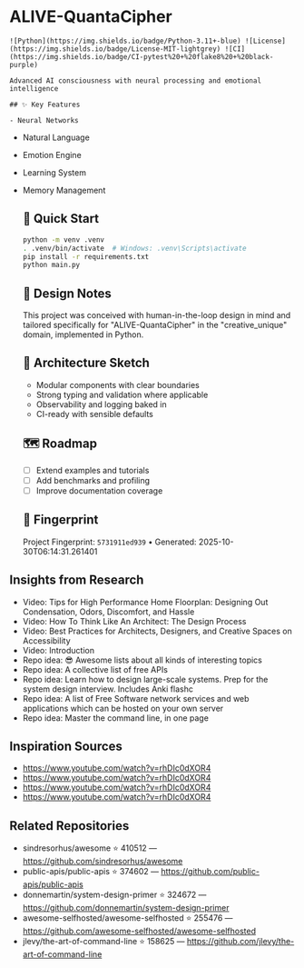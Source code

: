 # ALIVE-QuantaCipher

    ![Python](https://img.shields.io/badge/Python-3.11+-blue) ![License](https://img.shields.io/badge/License-MIT-lightgrey) ![CI](https://img.shields.io/badge/CI-pytest%20+%20flake8%20+%20black-purple)

    Advanced AI consciousness with neural processing and emotional intelligence

    ## ✨ Key Features

    - Neural Networks
- Natural Language
- Emotion Engine
- Learning System
- Memory Management

    ## 🚀 Quick Start

    ```bash
    python -m venv .venv
    . .venv/bin/activate  # Windows: .venv\Scripts\activate
    pip install -r requirements.txt
    python main.py
    ```

    ## 🧠 Design Notes

    This project was conceived with human-in-the-loop design in mind and tailored specifically for "ALIVE-QuantaCipher" in the "creative_unique" domain, implemented in Python.

    ## 📐 Architecture Sketch

    - Modular components with clear boundaries
    - Strong typing and validation where applicable
    - Observability and logging baked in
    - CI-ready with sensible defaults

    ## 🗺️ Roadmap

    - [ ] Extend examples and tutorials
    - [ ] Add benchmarks and profiling
    - [ ] Improve documentation coverage

    ## 🔎 Fingerprint

    Project Fingerprint: `5731911ed939` • Generated: 2025-10-30T06:14:31.261401
    

## Insights from Research

- Video: Tips for High Performance Home Floorplan: Designing Out Condensation, Odors, Discomfort, and Hassle
- Video: How To Think Like An Architect: The Design Process
- Video: Best Practices for Architects, Designers, and Creative Spaces on Accessibility
- Video: Introduction
- Repo idea: 😎 Awesome lists about all kinds of interesting topics
- Repo idea: A collective list of free APIs
- Repo idea: Learn how to design large-scale systems. Prep for the system design interview.  Includes Anki flashc
- Repo idea: A list of Free Software network services and web applications which can be hosted on your own server
- Repo idea: Master the command line, in one page


## Inspiration Sources

- https://www.youtube.com/watch?v=rhDIc0dXOR4
- https://www.youtube.com/watch?v=rhDIc0dXOR4
- https://www.youtube.com/watch?v=rhDIc0dXOR4
- https://www.youtube.com/watch?v=rhDIc0dXOR4


## Related Repositories

- sindresorhus/awesome ⭐ 410512 — https://github.com/sindresorhus/awesome
- public-apis/public-apis ⭐ 374602 — https://github.com/public-apis/public-apis
- donnemartin/system-design-primer ⭐ 324672 — https://github.com/donnemartin/system-design-primer
- awesome-selfhosted/awesome-selfhosted ⭐ 255476 — https://github.com/awesome-selfhosted/awesome-selfhosted
- jlevy/the-art-of-command-line ⭐ 158625 — https://github.com/jlevy/the-art-of-command-line

    